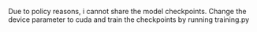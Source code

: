 Due to policy reasons, i cannot share the model checkpoints. Change the device parameter to cuda and train the checkpoints by running training.py
